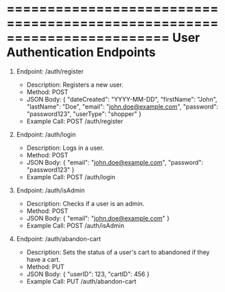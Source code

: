 ========================================================================
User Authentication Endpoints
========================================================================

1. Endpoint: /auth/register
   - Description: Registers a new user.
   - Method: POST
   - JSON Body:
     {
         "dateCreated": "YYYY-MM-DD",
         "firstName": "John",
         "lastName": "Doe",
         "email": "john.doe@example.com",
         "password": "password123",
         "userType": "shopper"
     }
   - Example Call: POST /auth/register

2. Endpoint: /auth/login
   - Description: Logs in a user.
   - Method: POST
   - JSON Body:
     {
         "email": "john.doe@example.com",
         "password": "password123"
     }
   - Example Call: POST /auth/login

3. Endpoint: /auth/isAdmin
   - Description: Checks if a user is an admin.
   - Method: POST
   - JSON Body:
     {
         "email": "john.doe@example.com"
     }
   - Example Call: POST /auth/isAdmin

4. Endpoint: /auth/abandon-cart
   - Description: Sets the status of a user's cart to abandoned if they have a cart.
   - Method: PUT
   - JSON Body:
     {
         "userID": 123,
         "cartID": 456
     }
   - Example Call: PUT /auth/abandon-cart